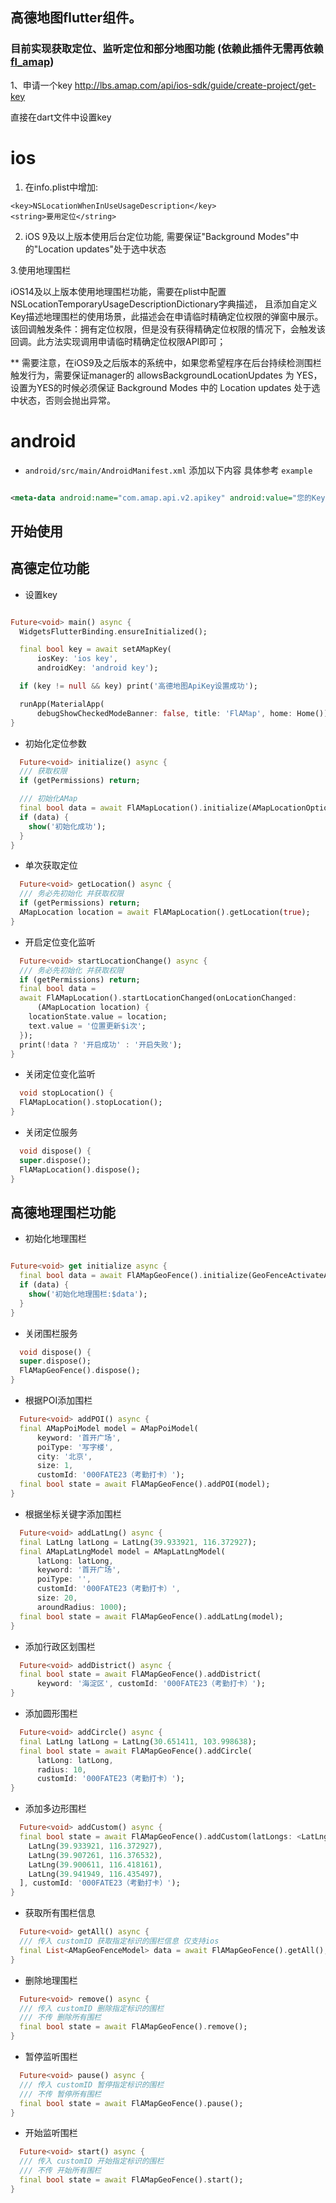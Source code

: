 ## 高德地图flutter组件。

### 目前实现获取定位、监听定位和部分地图功能 (依赖此插件无需再依赖[fl_amap](https://pub.dev/packages/fl_amap))

1、申请一个key
http://lbs.amap.com/api/ios-sdk/guide/create-project/get-key

直接在dart文件中设置key

# ios

1. 在info.plist中增加:

```
<key>NSLocationWhenInUseUsageDescription</key>
<string>要用定位</string>
```

2. iOS 9及以上版本使用后台定位功能, 需要保证"Background Modes"中的"Location updates"处于选中状态

3.使用地理围栏

iOS14及以上版本使用地理围栏功能，需要在plist中配置NSLocationTemporaryUsageDescriptionDictionary字典描述，
且添加自定义Key描述地理围栏的使用场景，此描述会在申请临时精确定位权限的弹窗中展示。
该回调触发条件：拥有定位权限，但是没有获得精确定位权限的情况下，会触发该回调。此方法实现调用申请临时精确定位权限API即可；

** 需要注意，在iOS9及之后版本的系统中，如果您希望程序在后台持续检测围栏触发行为，需要保证manager的 allowsBackgroundLocationUpdates 为 YES，
设置为YES的时候必须保证 Background Modes 中的 Location updates 处于选中状态，否则会抛出异常。

# android

- `android/src/main/AndroidManifest.xml` 添加以下内容 具体参考 `example`

```xml

<meta-data android:name="com.amap.api.v2.apikey" android:value="您的Key" />
```

## 开始使用

## 高德定位功能

- 设置key

```dart

Future<void> main() async {
  WidgetsFlutterBinding.ensureInitialized();

  final bool key = await setAMapKey(
      iosKey: 'ios key',
      androidKey: 'android key');

  if (key != null && key) print('高德地图ApiKey设置成功');

  runApp(MaterialApp(
      debugShowCheckedModeBanner: false, title: 'FlAMap', home: Home()));
}

```

- 初始化定位参数

```dart
  Future<void> initialize() async {
  /// 获取权限
  if (getPermissions) return;

  /// 初始化AMap
  final bool data = await FlAMapLocation().initialize(AMapLocationOption());
  if (data) {
    show('初始化成功');
  }
}

```

- 单次获取定位

```dart
  Future<void> getLocation() async {
  /// 务必先初始化 并获取权限
  if (getPermissions) return;
  AMapLocation location = await FlAMapLocation().getLocation(true);
}

```

- 开启定位变化监听

```dart
  Future<void> startLocationChange() async {
  /// 务必先初始化 并获取权限
  if (getPermissions) return;
  final bool data =
  await FlAMapLocation().startLocationChanged(onLocationChanged:
      (AMapLocation location) {
    locationState.value = location;
    text.value = '位置更新$i次';
  });
  print(!data ? '开启成功' : '开启失败');
}

```

- 关闭定位变化监听

```dart
  void stopLocation() {
  FlAMapLocation().stopLocation();
}
```

- 关闭定位服务

```dart
  void dispose() {
  super.dispose();
  FlAMapLocation().dispose();
}
```

## 高德地理围栏功能

- 初始化地理围栏

```dart

Future<void> get initialize async {
  final bool data = await FlAMapGeoFence().initialize(GeoFenceActivateAction.stayed);
  if (data) {
    show('初始化地理围栏:$data');
  }
}

```

- 关闭围栏服务

```dart
  void dispose() {
  super.dispose();
  FlAMapGeoFence().dispose();
}
```

- 根据POI添加围栏

```dart
  Future<void> addPOI() async {
  final AMapPoiModel model = AMapPoiModel(
      keyword: '首开广场',
      poiType: '写字楼',
      city: '北京',
      size: 1,
      customId: '000FATE23（考勤打卡）');
  final bool state = await FlAMapGeoFence().addPOI(model);
}
```

- 根据坐标关键字添加围栏

```dart
  Future<void> addLatLng() async {
  final LatLng latLong = LatLng(39.933921, 116.372927);
  final AMapLatLngModel model = AMapLatLngModel(
      latLong: latLong,
      keyword: '首开广场',
      poiType: '',
      customId: '000FATE23（考勤打卡）',
      size: 20,
      aroundRadius: 1000);
  final bool state = await FlAMapGeoFence().addLatLng(model);
}
```

- 添加行政区划围栏

```dart
  Future<void> addDistrict() async {
  final bool state = await FlAMapGeoFence().addDistrict(
      keyword: '海淀区', customId: '000FATE23（考勤打卡）');
}
```

- 添加圆形围栏

```dart
  Future<void> addCircle() async {
  final LatLng latLong = LatLng(30.651411, 103.998638);
  final bool state = await FlAMapGeoFence().addCircle(
      latLong: latLong,
      radius: 10,
      customId: '000FATE23（考勤打卡）');
}
```

- 添加多边形围栏

```dart
  Future<void> addCustom() async {
  final bool state = await FlAMapGeoFence().addCustom(latLongs: <LatLng>[
    LatLng(39.933921, 116.372927),
    LatLng(39.907261, 116.376532),
    LatLng(39.900611, 116.418161),
    LatLng(39.941949, 116.435497),
  ], customId: '000FATE23（考勤打卡）');
}
```

- 获取所有围栏信息

```dart
  Future<void> getAll() async {
  /// 传入 customID 获取指定标识的围栏信息 仅支持ios
  final List<AMapGeoFenceModel> data = await FlAMapGeoFence().getAll();
}
```

- 删除地理围栏

```dart
  Future<void> remove() async {
  /// 传入 customID 删除指定标识的围栏
  /// 不传 删除所有围栏
  final bool state = await FlAMapGeoFence().remove();
}
```

- 暂停监听围栏

```dart
  Future<void> pause() async {
  /// 传入 customID 暂停指定标识的围栏
  /// 不传 暂停所有围栏
  final bool state = await FlAMapGeoFence().pause();
}
```

- 开始监听围栏

```dart
  Future<void> start() async {
  /// 传入 customID 开始指定标识的围栏
  /// 不传 开始所有围栏
  final bool state = await FlAMapGeoFence().start();
}
```
